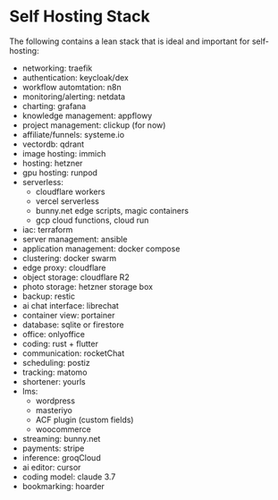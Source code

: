 # Self Hosting Stack

The following contains a lean stack that is ideal and important for self-hosting:

- networking: traefik
- authentication: keycloak/dex
- workflow automtation: n8n
- monitoring/alerting: netdata
- charting: grafana
- knowledge management: appflowy
- project management: clickup (for now)
- affiliate/funnels: systeme.io
- vectordb: qdrant
- image hosting: immich
- hosting: hetzner
- gpu hosting: runpod
- serverless:
    - cloudflare workers
    - vercel serverless
    - bunny.net edge scripts, magic containers
    - gcp cloud functions, cloud run
- iac: terraform
- server management: ansible
- application management: docker compose
- clustering: docker swarm
- edge proxy: cloudflare
- object storage: cloudflare R2
- photo storage: hetzner storage box
- backup: restic
- ai chat interface: librechat
- container view: portainer
- database: sqlite or firestore
- office: onlyoffice
- coding: rust + flutter
- communication: rocketChat
- scheduling: postiz
- tracking: matomo
- shortener: yourls
- lms:
    - wordpress
    - masteriyo
    - ACF plugin (custom fields)
    - woocommerce
- streaming: bunny.net
- payments: stripe
- inference: groqCloud
- ai editor: cursor
- coding model: claude 3.7
- bookmarking: hoarder

